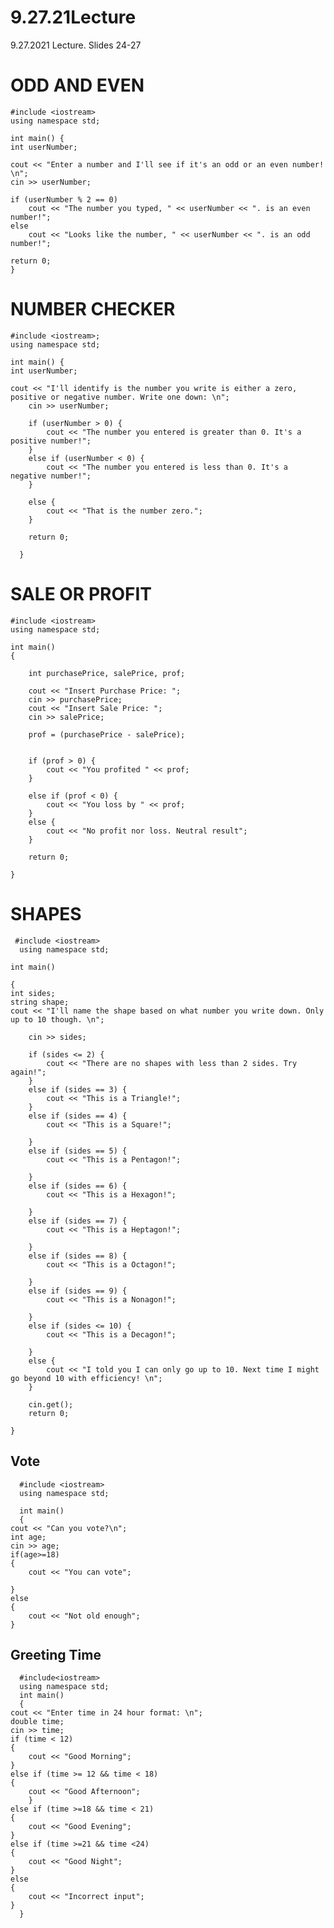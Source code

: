 # 9.27.21Lecture
9.27.2021 Lecture. Slides 24-27


      
  
# ODD AND EVEN    
    #include <iostream>
    using namespace std;
    
    int main() {
    int userNumber;

    cout << "Enter a number and I'll see if it's an odd or an even number! \n";
    cin >> userNumber;

    if (userNumber % 2 == 0)
        cout << "The number you typed, " << userNumber << ". is an even number!";
    else
        cout << "Looks like the number, " << userNumber << ". is an odd number!";

    return 0;
    }


# NUMBER CHECKER
      

    #include <iostream>;
    using namespace std;

    int main() {
    int userNumber;

    cout << "I'll identify is the number you write is either a zero, positive or negative number. Write one down: \n";
        cin >> userNumber;

        if (userNumber > 0) {
            cout << "The number you entered is greater than 0. It's a positive number!";
        }
        else if (userNumber < 0) {
            cout << "The number you entered is less than 0. It's a negative number!";
        }

        else {
            cout << "That is the number zero.";
        }

        return 0;

      }

# SALE OR PROFIT   
    #include <iostream>
    using namespace std; 

    int main()
    {

        int purchasePrice, salePrice, prof;

        cout << "Insert Purchase Price: ";
        cin >> purchasePrice;
        cout << "Insert Sale Price: ";
        cin >> salePrice;

        prof = (purchasePrice - salePrice);


        if (prof > 0) {
            cout << "You profited " << prof;
        }

        else if (prof < 0) {
            cout << "You loss by " << prof;
        }
        else {
            cout << "No profit nor loss. Neutral result";
        }

        return 0;

    }


# SHAPES
                        
     #include <iostream>
      using namespace std;

    int main()

    {
    int sides;
    string shape;
    cout << "I'll name the shape based on what number you write down. Only up to 10 though. \n";

        cin >> sides;

        if (sides <= 2) {
            cout << "There are no shapes with less than 2 sides. Try again!";
        }
        else if (sides == 3) {
            cout << "This is a Triangle!";
        }
        else if (sides == 4) {
            cout << "This is a Square!";

        }
        else if (sides == 5) {
            cout << "This is a Pentagon!";

        }
        else if (sides == 6) {
            cout << "This is a Hexagon!";

        }
        else if (sides == 7) {
            cout << "This is a Heptagon!";

        }
        else if (sides == 8) {
            cout << "This is a Octagon!";

        }
        else if (sides == 9) {
            cout << "This is a Nonagon!";

        }
        else if (sides <= 10) {
            cout << "This is a Decagon!";

        }
        else {
            cout << "I told you I can only go up to 10. Next time I might go beyond 10 with efficiency! \n";
        }

        cin.get();
        return 0;

    }
      

## Vote
      #include <iostream>
      using namespace std;

      int main()
      {
    cout << "Can you vote?\n";
    int age;
    cin >> age;
    if(age>=18)
    {
        cout << "You can vote";

    }
    else
    {
        cout << "Not old enough";
    }
  
  
  ## Greeting Time
  
      #include<iostream>
      using namespace std;
      int main()
      {
	cout << "Enter time in 24 hour format: \n";
	double time;
	cin >> time;
	if (time < 12)
	{
		cout << "Good Morning";
	}
	else if (time >= 12 && time < 18)
	{
		cout << "Good Afternoon";
		}
	else if (time >=18 && time < 21)
	{
		cout << "Good Evening";
	}
	else if (time >=21 && time <24)
	{
		cout << "Good Night";
	}
	else
	{
		cout << "Incorrect input";
	}
      }
